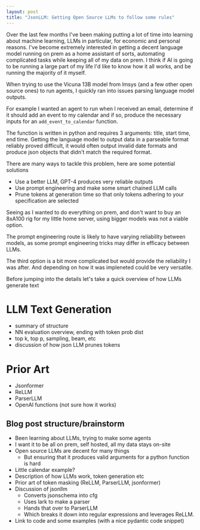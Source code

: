 ```yaml
---
layout: post
title: "JsonLLM: Getting Open Source LLMs to follow some rules"
---
```


Over the last few months I've been making putting a lot of time into learning about machine learning, LLMs in particular, for economic and personal reasons. I've become extremely interested in getting a decent language model running on prem as a home assistant of sorts, automating complicated tasks while keeping all of my data on prem. I think if AI is going to be running a large part of my life I'd like to know how it all works, and be running the majority of it myself. 

When trying to use the Vicuna 13B model from lmsys (and a few other open source ones) to run agents, I quickly ran into issues parsing language model outputs. 

For example I wanted an agent to run when I received an email, determine if it should add an event to my calendar and if so, produce the necessary inputs for an `add_event_to_calendar` function.

The function is written in python and requires 3 arguments: title, start time, end time. Getting the language model to output data in a parseable format reliably proved difficult, it would often output invalid date formats and produce json objects that didn't match the required format.

There are many ways to tackle this problem, here are some potential solutions
* Use a better LLM, GPT-4 produces very reliable outputs
* Use prompt engineering and make some smart chained LLM calls
* Prune tokens at generation time so that only tokens adhering to your specification are selected 

Seeing as I wanted to do everything on prem, and don't want to buy an 8xA100 rig for my little home server, using bigger models was not a viable option. 

The prompt engineering route is likely to have varying reliability between models, as some prompt engineering tricks may differ in efficacy between LLMs. 

The third option is a bit more complicated but would provide the reliability I was after. And depending on how it was impleneted could be very versatile. 

Before jumping into the details let's take a quick overview of how LLMs generate text

# LLM Text Generation

* summary of structure
* NN evaluation overview, ending with token prob dist
* top k, top p, sampling, beam, etc
* discussion of how json LLM prunes tokens

# Prior Art

* Jsonformer
* ReLLM
* ParserLLM
* OpenAI functions (not sure how it works)


## Blog post structure/brainstorm

* Been learning about LLMs, trying to make some agents
* I want it to be all on prem, self hosted, all my data stays on-site
* Open source LLMs are decent for many things
    * But ensuring that it produces valid arguments for a python function is hard
* Little calendar example?
* Description of how LLMs work, token generation etc
* Prior art of token masking (ReLLM, ParserLLM, jsonformer)
* Discussion of jsonllm
    * Converts jsonschema into cfg
    * Uses lark to make a parser
    * Hands that over to ParserLLM
    * Which breaks it down into regular expressions and leverages ReLLM.
* Link to code and some examples (with a nice pydantic code snippet)
